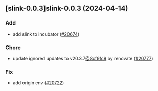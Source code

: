 

## [slink-0.0.3]slink-0.0.3 (2024-04-14)

### Add



- add slink to incubator ([#20674](https://github.com/truecharts/charts/issues/20674))

### Chore



- update ignored updates to v20.3.7[@8cf9fc9](https://github.com/8cf9fc9) by renovate ([#20777](https://github.com/truecharts/charts/issues/20777))

### Fix



- add origin env ([#20722](https://github.com/truecharts/charts/issues/20722))